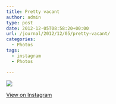 ```yaml
---
title: Pretty vacant
author: admin
type: post
date: 2012-12-05T08:58:20+00:00
url: /journal/2012/12/05/pretty-vacant/
categories:
  - Photos
tags:
  - instagram
  - Photos

---
```

![][1]

<p class="view-instagram">
  <a href="http://instagr.am/p/S2VaGqKlqJ/">View on Instagram</a>
</p>

 [1]: http://lobban.org/wordpress//HLIC/1e06bb1fe68804ff4426671579852e1e.jpg
